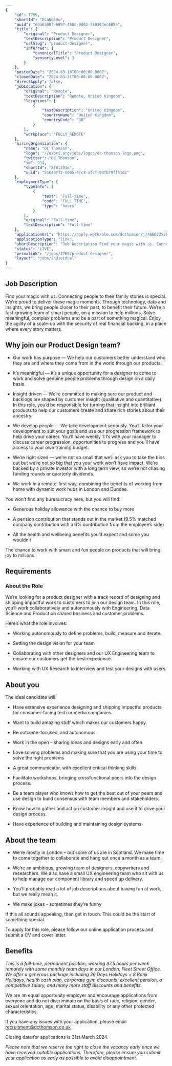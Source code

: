 ```yaml
---
{
	"id": 1765,
	"shortId": "ECaNG6Uw",
	"uuid": "e9a6a00f-6897-458c-9d02-750304ec685a",
	"title": {
		"original": "Product Designer",
		"textDescription": "Product Designer",
		"urlSlug": "product-designer",
		"inferred": {
			"canonicalTitle": "Product Designer",
			"seniortyLevel": 3
		}
	},
	"postedDate": "2024-03-18T00:00:00.000Z",
	"closedDate": "2024-03-31T00:00:00.000Z",
	"directApply": false,
	"jobLocation": {
		"original": "Remote",
		"textDescription": "Remote, United Kingdom",
		"locations": [
			{
				"textDescription": "United Kingdom",
				"countryName": "United Kingdom",
				"countryCode": "GB"
			}
		],
		"workplace": "FULLY_REMOTE"
	},
	"hiringOrganization": {
		"name": "DC Thomson",
		"logo": "//uxbri.org/jobs/logos/dc-thomson-logo.png",
		"twitter": "DC_Thomson",
		"id": 934,
		"shortId": "Xf8l391o",
		"uuid": "51643f72-5005-47c4-afcf-94fb79ff61d2"
	},
	"employmentType": {
		"typeInfo": [
			{
				"text": "Full-time",
				"code": "FULL_TIME",
				"type": "hours"
			}
		],
		"original": "Full-time",
		"textDescription": "Full-time"
	},
	"applicationUri": "https://apply.workable.com/dcthomson/j/46ED225282/apply/",
	"applicationType": "link",
	"shortDescription": "Job Description Find your magic with us. Connecting people to their family stories is special. We’re’ proud to deliver these magic moments. Through technology, data and insights, we bring people",
	"status": "LIVE",
	"permalink": "/jobs/1765/product-designer",
	"layout": "jobs/individual"
}
---
```

<h2>Job Description</h2><p>Find your magic with us. Connecting people to their family stories is special. We’re proud to deliver these magic moments. Through technology, data and insights, we bring people closer to their past, to benefit their future. We’re a fast-growing team of smart people, on a mission to help millions. Solve meaningful, complex problems and be a part of something magical. Enjoy the agility of a scale-up with the security of real financial backing, in a place where every story matters.</p><h2>Why join our Product Design team?</h2><ul><li><p>Our work has purpose — We help our customers better understand who they are and where they come from in the world through our products.</p></li><li><p>It’s meaningful — It’s a unique opportunity for a designer to come to work and solve genuine people problems through design on a daily basis.</p></li><li><p>Insight driven — We’re committed to making sure our product and backlogs are shaped by customer insight (qualitative and quantitative). In this role, you’d be responsible for turning that insight into brilliant products to help our customers create and share rich stories about their ancestry.</p></li><li><p>We develop people — We take development seriously. You’ll tailor your development to suit your goals and use our progression framework to help drive your career. You’ll have weekly 1:1’s with your manager to discuss career progression, opportunities to progress and you’ll have access to your own training budget.</p></li><li><p>We’re right sized — we’re not so small that we’ll ask you to take the bins out but we’re not so big that you your work won’t have impact. We’re backed by a private investor with a long term view, so we’re not chasing funding rounds or quarterly dividends.</p></li><li><p>We work in a remote-first way, combining the benefits of working from home with dynamic work hubs in London and Dundee.</p></li></ul><p>You won’t find any bureaucracy here, but you will find:</p><ul><li><p>Generous holiday allowance with the chance to buy more</p></li><li><p>A pension contribution that stands out in the market (9.5% matched company contribution with a 6% contribution from the employee’s side)</p></li><li><p>All the health and wellbeing benefits you’d expect and some you wouldn’t</p></li></ul><p>The chance to work with smart and fun people on products that will bring joy to millions.</p><h2>Requirements</h2><h3>About the Role</h3><p>We’re looking for a product designer with a track record of designing and shipping impactful work to customers to join our design team. In this role, you’ll work collaboratively and autonomously with Engineering, Data Science and Product on shared business and customer problems.</p><p>Here’s what the role involves:</p><ul><li><p>Working autonomously to define problems, build, measure and iterate.</p></li><li><p>Setting the design vision for your team</p></li><li><p>Collaborating with other designers and our UX Engineering team to ensure our customers get the best experience.</p></li><li><p>Working with UX Research to interview and test your designs with users.</p></li></ul><h2>About you</h2><p>The ideal candidate will:</p><ul><li><p>Have extensive experience designing and shipping impactful products for consumer-facing tech or media companies.</p></li><li><p>Want to build amazing stuff which makes our customers happy.</p></li><li><p>Be outcome-focused, and autonomous.</p></li><li><p>Work in the open – sharing ideas and designs early and often.</p></li><li><p>Love solving problems and making sure that you are using your time to solve the right problems</p></li><li><p>A great communicator, with excellent critical thinking skills.</p></li><li><p>Facilitate workshops, bringing crossfunctional peers into the design process.</p></li><li><p>Be a team player who knows how to get the best out of your peers and use design to build consensus with team members and stakeholders.</p></li><li><p>Know how to gather and act on customer insight and use it to drive your design process.</p></li><li><p>Have experience of building and maintaining design systems</p></li></ul><h2>About the team</h2><ul><li><p>We’re mostly in London – but some of us are in Scotland. We make time to come together to collaborate and hang out once a month as a team.</p></li><li><p>We’re an ambitious, growing team of designers, copywriters and researchers. We also have a small UX engineering team who sit with us to help manage our component library and speed up delivery.</p></li><li><p>You’ll probably read a lot of job descriptions about having fun at work, but we really mean it.</p></li><li><p>We make jokes - sometimes they’re funny</p></li></ul><p>If this all sounds appealing, then get in touch. This could be the start of something special.&nbsp;</p><p>To apply for this role, please follow our online application process and submit a CV and cover letter.</p><h2>Benefits</h2><p><em>This is a full-time, permanent position, working 37.5 hours per week remotely with some monthly team days in our London, Fleet Street Office. We offer a generous package including 26 Days Holidays + 8 Bank Holidays, health cash plan, corporate gym discounts, excellent pension, a competitive salary, and many more staff discounts and benefits.</em></p><p>We are an equal opportunity employer and encourage applications from everyone and do not discriminate on the basis of race, religion, gender, sexual orientation, age, marital status, disability or any other protected characteristics.&nbsp;</p><p>If you have any issues with your application, please email <a target="_blank" rel="noopener noreferrer nofollow" href="mailto:recruitment@dcthomson.co.uk">recruitment@dcthomson.co.uk</a></p><p>Closing date for applications is 31st March 2024.</p><p><em>Please note that we reserve the right to close the vacancy early once we have received suitable applications. Therefore, please ensure you submit your application as early as possible to avoid disappointment.</em></p>
